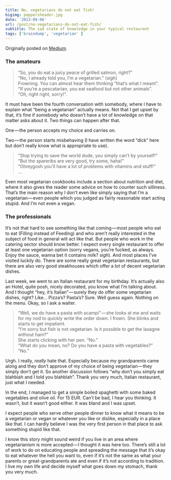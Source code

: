 ```yaml
---
title: No, vegetarians do not eat fish!
bigimg: peppersheader.jpg
date: '2013-09-06'
url: /post/no-vegetarians-do-not-eat-fish/
subtitle: The sad state of knowledge in your typical restaurant
tags: ['braindump', 'vegetarian' ]
---
```


Originally posted on [Medium](https://medium.com/this-happened-to-me/no-vegetarians-do-not-eat-fish-403bc03781ab).

### The amateurs

>“So, you do eat a juicy peace of grilled salmon, right?”<br/>
“No, I already told you, I’m a vegetarian.” (*sigh*)<br/>
Frowning. You can almost hear them thinking “that’s what I meant”.<br/>
“If you’re a pescatarian, you eat seafood but not other animals”.<br/>
“Oh, right right, sorry!”.

It must have been the fourth conversation with somebody, where I have to explain what “being a vegetarian” actually means. Not that I get upset by that, it’s fine if somebody who doesn’t have a lot of knowledge on that matter asks about it. Two things can happen after that.

One — the person accepts my choice and carries on.

Two — the person starts misbehaving (I have written the word “dick” here but don’t really know what is appropriate to use).

> “Stop trying to save the world dude, you simply can’t by yourself!”<br/>
“But the spareribs are very good, try some, haha!”<br/>
“Ohmygosh you’ll have a lot of problems with vitamins and stuff!”<br/>
...

Even most vegetarian cookbooks include a section about nutrition and diet, where it also gives the reader some advice on how to counter such silliness. That’s the main reason why I don’t even like simply saying that I’m a vegetarian — even people which you judged as fairly reasonable start acting stupid. And I’m not even a vegan.

### The professionals

It’s not that hard to see something like that coming — most people who eat to eat (Filling instead of Feeding) and who aren’t really interested in the subject of food in general will act like that.
But people who work in the catering sector should know better. I expect every single restaurant to offer at least one vegetarian option (sorry vegans, you’re fucked, as always. Enjoy the sauce, wanna bet it contains milk? *sigh*). And most places I’ve visited luckily do. There are some really great vegetarian restaurants, but there are also very good steakhouses which offer a lot of decent vegetarian dishes.

Last week, we went to an Italian restaurant for my birthday. It’s actually also an Hotel, quite posh, nicely decorated, you know what I’m talking about. And I thought “hey, it’s Italian” — surely they do offer some vegetarian dishes, right? Like… Pizza’s? Pasta’s? Sure.
Well guess again. Nothing on the menu. Okay, so I ask a waiter.

> “Well, we do have a pasta with scampi” — she looks at me and waits for my nod to quickly write the order down. I frown. She blinks and starts to get impatient.<br/>
“I’m sorry but fish is not vegetarian. Is it possible to get the lasagne without ham?”<br/>
She starts clicking with her pen. “No.”<br/>
“What do you mean, no? Do you have a pasta with vegetables?”<br/>
“No.”

Urgh. I really, _really_ hate that. Especially because my grandparents came along and they don’t approve of my choice of being vegetarian — they simply don’t get it. So another discussion follows “why don’t you simply eat blahblah and I told you blahblah”. Thank you very much, Italian restaurant, just what I needed.

In the end, I managed to get a simple boiled spaghetti with some baked vegetables and olive oil. For 15 EUR. Can’t be bad, I hear you thinking. It wasn’t, but it wasn’t good either. It was bland and I was upset.

I expect people who serve other people dinner to know what it means to be a vegetarian or vegan or whatever you like or dislike, especially in a place like that. I can hardly believe I was the very first person in that place to ask something stupid like that.

I know this story might sound weird if you live in an area where vegetarianism is more accepted — I thought it was here too. There’s still a lot of work to do on educating people and spreading the message that it’s okay to eat whatever the hell you want to, even if it’s not the same as what your parents or great-grandparents ate and even if it’s not according to tradition. I live my own life and decide myself what goes down my stomach, thank you very much.
